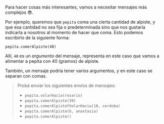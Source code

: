 Para hacer cosas más interesantes, vamos a necesitar mensajes más complejos :sunglasses:. 

Por ejemplo, queremos que `pepita` coma una cierta cantidad de alpiste, y que esa cantidad no sea fija o predeterminada sino que nos gustaría indicarla a nosotros al momento de hacer que coma. Esto podemos escribirlo de la siguiente forma: 

```wollok
pepita.comerAlpiste(40)
```

Allí, `40` es un _argumento_ del mensaje, representa en este caso que vamos a alimentar a pepita con 40 (gramos) de alpiste.

También, un mensaje podría tener varios argumentos, y en este caso se separan con comas. 

> Probá enviar los siguientes envíos de mensajes:
>
> * `pepita.volarHacia(rosario)`
> * `pepita.comerAlpiste(39)`
> * `pepita.comerAlpisteYVolarHacia(10, cordoba)`
> * `pepita.comerAlpiste(6, anastasia)`
> * `pepita.comerAlpiste()`
